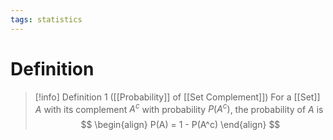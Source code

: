 ```yaml
---
tags: statistics
---
```


# Definition

> [!info] Definition 1 ([[Probability]] of [[Set Complement]])
> For a [[Set]] $A$ with its complement $A^c$ with probability $P(A^c)$, the probability of $A$ is
> $$
> \begin{align}
> P(A) = 1 - P(A^c)
> \end{align}
> $$
